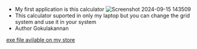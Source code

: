 - My first application is this calculator
![Screenshot 2024-09-15 143509](https://github.com/user-attachments/assets/cd4769de-ded6-4778-8a64-6056b937f5f4)
- This calculator suported in only my laptop but you can change the grid system and use it in your system  
- Author
Gokulakannan

<a href="https://gk-codes-store.neocities.org/" target=_blank>exe file avilable on my store</a>
